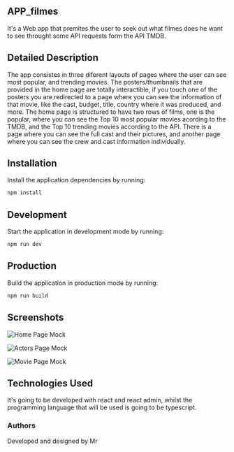 ## APP_filmes

It's a Web app that premites the user to seek out what filmes does he want to see throught some API requests form the API TMDB.

## Detailed Description

The app consistes in three diferent layouts of pages where the user can see most popular, and trending movies. 
The posters/thumbnails that are provided in the home page are totally interactible, if you touch one of the posters you are redirected to a page where you can see the information of that movie, like the cast, budget, title, country where it was produced, and more. 
The home page is structured to have two rows of films, one is the popular, where you can see the Top 10 most popular movies acording to the TMDB, and the Top 10 trending movies according to the API.
There is a page where you can see the full cast and their pictures, and another page where you can see the crew and cast information individually.

## Installation

Install the application dependencies by running:

```sh
npm install
```

## Development

Start the application in development mode by running:

```sh
npm run dev
```

## Production

Build the application in production mode by running:

```sh
npm run build
```

## Screenshots

![Home Page Mock](https://github.com/user-attachments/assets/8c78110b-78b8-46b2-8965-82a7c4eb63ac)

![Actors Page Mock](https://github.com/user-attachments/assets/fd3d1e9f-0ff3-4b02-8c9a-1c6e810d8e98)

![Movie Page Mock](https://github.com/user-attachments/assets/161b6578-ba1e-45de-bce8-f48f32c858ec)

## Technologies Used

It's going to be developed with react and react admin, whilst the programming language that will be used is going to be typescript.

### Authors

Developed and designed by
Mr
